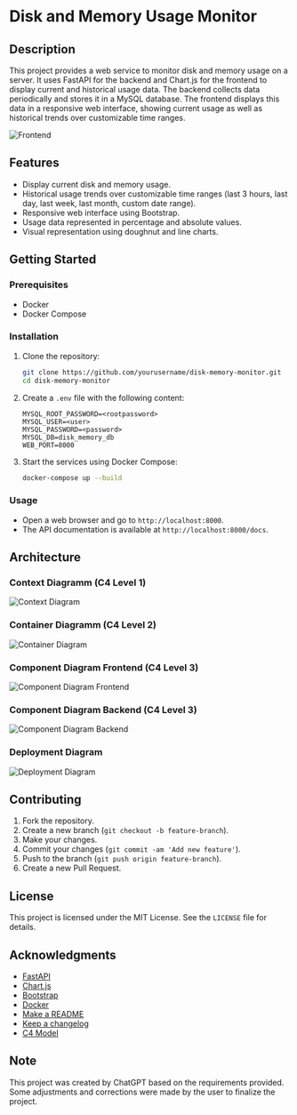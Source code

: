 # Disk and Memory Usage Monitor

## Description

This project provides a web service to monitor disk and memory usage on a server. It uses FastAPI for the backend and Chart.js for the frontend to display current and historical usage data. The backend collects data periodically and stores it in a MySQL database. The frontend displays this data in a responsive web interface, showing current usage as well as historical trends over customizable time ranges.

![Frontend](docs/frontend.png?raw=true "Frontend")


## Features

- Display current disk and memory usage.
- Historical usage trends over customizable time ranges (last 3 hours, last day, last week, last month, custom date range).
- Responsive web interface using Bootstrap.
- Usage data represented in percentage and absolute values.
- Visual representation using doughnut and line charts.

## Getting Started

### Prerequisites

- Docker
- Docker Compose

### Installation

1. Clone the repository:

    ```sh
    git clone https://github.com/yourusername/disk-memory-monitor.git
    cd disk-memory-monitor
    ```

2. Create a `.env` file with the following content:

    ```env
    MYSQL_ROOT_PASSWORD=<rootpassword>
    MYSQL_USER=<user>
    MYSQL_PASSWORD=<password>
    MYSQL_DB=disk_memory_db
    WEB_PORT=8000
    ```

3. Start the services using Docker Compose:

    ```sh
    docker-compose up --build
    ```

### Usage

- Open a web browser and go to `http://localhost:8000`.
- The API documentation is available at `http://localhost:8000/docs`.

## Architecture

### Context Diagramm (C4 Level 1)
![Context Diagram](docs/C4-Level1-ContextDiagram.png?raw=true "Context Diagram")

### Container Diagramm (C4 Level 2)
![Container Diagram](docs/C4-Level2-ContainerDiagram.png?raw=true "Container Diagram")

### Component Diagram Frontend (C4 Level 3)
![Component Diagram Frontend](docs/C4-Level3-ComponentDiagramFrontend.png?raw=true "Component Diagram Frontend")

### Component Diagram Backend (C4 Level 3)
![Component Diagram Backend](docs/C4-Level3-ComponentDiagramBackend.png?raw=true "Component Diagram Backend")

### Deployment Diagram
![Deployment Diagram](docs/DeploymentDiagram.png?raw=true "Deployment Diagram")

## Contributing

1. Fork the repository.
2. Create a new branch (`git checkout -b feature-branch`).
3. Make your changes.
4. Commit your changes (`git commit -am 'Add new feature'`).
5. Push to the branch (`git push origin feature-branch`).
6. Create a new Pull Request.

## License

This project is licensed under the MIT License. See the `LICENSE` file for details.

## Acknowledgments

- [FastAPI](https://fastapi.tiangolo.com/)
- [Chart.js](https://www.chartjs.org/)
- [Bootstrap](https://getbootstrap.com/)
- [Docker](https://www.docker.com/)
- [Make a README](https://www.makeareadme.com/)
- [Keep a changelog](https://keepachangelog.com)
- [C4 Model](https://c4model.com/)

## Note

This project was created by ChatGPT based on the requirements provided. Some adjustments and corrections were made by the user to finalize the project.
